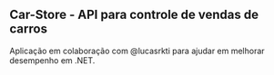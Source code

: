 ## Car-Store - API para controle de vendas de carros
Aplicação em colaboração com @lucasrkti para ajudar em melhorar desempenho em .NET.
